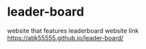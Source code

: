 # leader-board
website that features leaderboard 
website link https://atik55555.github.io/leader-board/
